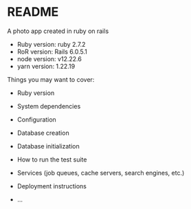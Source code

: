 # README
A photo app created in ruby on rails

* Ruby version: ruby 2.7.2
* RoR version:  Rails 6.0.5.1
* node version: v12.22.6
* yarn version: 1.22.19

Things you may want to cover:

* Ruby version

* System dependencies

* Configuration

* Database creation

* Database initialization

* How to run the test suite

* Services (job queues, cache servers, search engines, etc.)

* Deployment instructions

* ...
